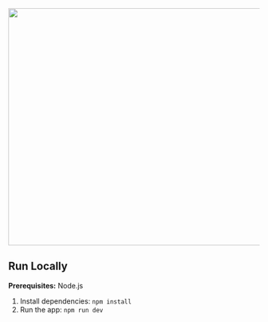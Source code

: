 <div align="center">
<img width="1200" height="475" alt="GHBanner" src="https://github.com/user-attachments/assets/0aa67016-6eaf-458a-adb2-6e31a0763ed6" />
</div>

## Run Locally

**Prerequisites:**  Node.js


1. Install dependencies:
   `npm install`
2. Run the app:
   `npm run dev`
